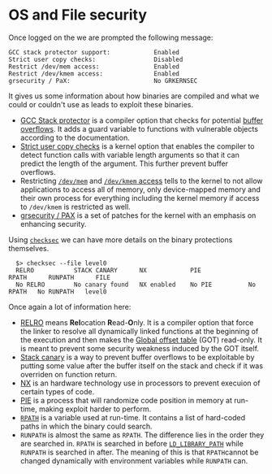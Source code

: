 # OS and File security

Once logged on the we are prompted the following message:

```
GCC stack protector support:            Enabled
Strict user copy checks:                Disabled
Restrict /dev/mem access:               Enabled
Restrict /dev/kmem access:              Enabled
grsecurity / PaX:                       No GRKERNSEC
```

It gives us some information about how binaries are compiled and what we could or couldn't use as leads to exploit these binaries.

- [GCC Stack protector](https://mudongliang.github.io/2016/05/24/stack-protector.html) is a compiler option that checks for potential [buffer overflows](https://en.wikipedia.org/wiki/Buffer_overflow). It adds a guard variable to functions with vulnerable objects according to the documentation.
- [Strict user copy checks](https://blog.siphos.be/2011/07/checksec-kernel-security/) is a kernel option that enables the compiler to detect function calls with variable length arguments so that it can predict the length of the argument. This further prevent buffer overflows.
- Restricting [`/dev/mem`](https://blog.siphos.be/2011/07/checksec-kernel-security/) and [`/dev/kmem` access](https://blog.siphos.be/2011/07/checksec-kernel-security/) tells to the kernel to not allow applications to access all of memory, only device-mapped memory and their own process for everything including the kernel memory if access to `/dev/kmem` is restricted as well.
- [grsecurity / PAX](https://wiki.debian.org/grsecurity) is a set of patches for the kernel with an emphasis on enhancing security.

Using [`checksec`](https://www.systutorials.com/docs/linux/man/7-checksec/) we can have more details on the binary protections themselves.

```shell
  $> checksec --file level0
  RELRO           STACK CANARY      NX            PIE             RPATH      RUNPATH      FILE
  No RELRO        No canary found   NX enabled    No PIE          No RPATH   No RUNPATH   level0
```

Once again a lot of information here:

- [RELRO](https://www.redhat.com/en/blog/hardening-elf-binaries-using-relocation-read-only-relro) means **Rel**ocation **R**ead-**O**nly. It is a compiler option that force the linker to resolve all dynamically linked functions at the beginning of the execution and then makes the [Global offset table](https://en.wikipedia.org/wiki/Global_Offset_Table) (GOT) read-only. It is meant to prevent some security weakness induced by the GOT itself.
- [Stack canary](https://www.sans.org/blog/stack-canaries-gingerly-sidestepping-the-cage/) is a way to prevent buffer overflows to be exploitable by putting some value after the buffer itself on the stack and check if it was overriden on function return.
- [NX](https://access.redhat.com/solutions/2936741) is an hardware technology use in processors to prevent execuion of certain types of code.
- [PIE](https://en.wikipedia.org/wiki/Position-independent_code) is a process that will randomize code position in memory at run-time, making exploit harder to perform.
- [`RPATH`](https://en.wikipedia.org/wiki/Rpath#:~:text=In%20computing%2C%20rpath%20designates%20the,(or%20another%20shared%20library).) is a variable used at run-time. It contains a list of hard-coded paths in which the binary could search.
- `RUNPATH` is almost the same as `RPATH`. The difference lies in the order they are searched in. `RPATH` is searched in before [`LD_LIBRARY_PATH`]() while `RUNPATH` is searched in after. The meaning of this is that `RPATH`cannot be changed dynamically with environment variables while `RUNPATH` can.